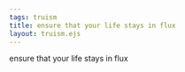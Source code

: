 ```yaml
---
tags: truism
title: ensure that your life stays in flux
layout: truism.ejs
---
```


ensure that your life stays in flux